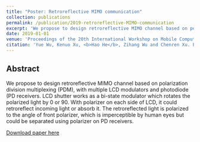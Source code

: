 ```yaml
---
title: "Poster: Retroreflective MIMO communication"
collection: publications
permalink: /publication/2019-retroreflective-MIMO-communication
excerpt: 'We propose to design retroreflective MIMO channel based on polarization division multiplexing (PDM), with multiple LCD modulators and photodiode (PD) receivers. LCD shutter works as a bi-state modulator which rotates the polarized light by 0 or 90. With polarizer on each side of LCD, it could retroreflect incoming light or absorb it. The retroreflected light is polarized to the angle of front polarizer, which is imperceptible by human eyes but could be separated using polarizer on PD receivers.'
date: 2019-01-01
venue: 'Proceedings of the 20th International Workshop on Mobile Computing Systems and Applications'
citation: 'Yue Wu, Kenuo Xu, <b>Hao He</b>, Zihang Wu and Chenren Xu. Poster: Retroreflective MIMO Communication. In Proceedings of the 20th International Workshop on Mobile Computing Systems and Applications (HotMobile'19).'
---
```


## Abstract

We propose to design retroreflective MIMO channel based on polarization division multiplexing (PDM), with multiple LCD modulators and photodiode (PD receivers. LCD shutter works as a bi-state modulator which rotates the polarized light by 0 or 90. With polarizer on each side of LCD, it could retroreflect incoming light or absorb it. The retroreflected light is polarized to the angle of front polarizer, which is imperceptible by human eyes but could be separated using polarizer on PD receivers.

[Download paper here](http://hehao98.github.io/files/2019-retromimo.pdf)
